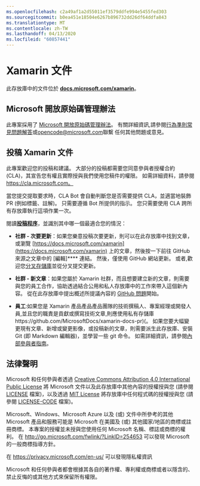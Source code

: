 ```yaml
---
ms.openlocfilehash: c2a49af1a2d55011ef3579ddfe994e5455fed303
ms.sourcegitcommit: b0ea451e18504e6267b896732dd26df64ddfa843
ms.translationtype: MT
ms.contentlocale: zh-TW
ms.lasthandoff: 04/13/2020
ms.locfileid: "60857441"
---
```

# <a name="xamarin-documentation"></a>Xamarin 文件

此存放庫中的文件位於 [**docs.microsoft.com/xamarin**](https://docs.microsoft.com/xamarin)。

## <a name="microsoft-open-source-code-of-conduct"></a>Microsoft 開放原始碼管理辦法

此專案採用了 [Microsoft 開放原始碼管理辦法](https://opensource.microsoft.com/codeofconduct/)。
有關詳細資訊,請參閱[行為準則常見問題解答](https://opensource.microsoft.com/codeofconduct/faq/)或[opencode@microsoft.com](mailto:opencode@microsoft.com)聯繫 任何其他問題或意見。

## <a name="contribute-to-xamarin-documentation"></a>投稿 Xamarin 文件

此專案歡迎您的投稿和建議。  大部分的投稿都需要您同意參與者授權合約 (CLA)，其宣告您有權且實際授與我們使用您稿件的權限。 如需詳細資料，請參閱 https://cla.microsoft.com。

當您提交提取要求時，CLA Bot 會自動判斷您是否需要提供 CLA，並適當地裝飾 PR (例如標籤、註解)。 只需要遵循 Bot 所提供的指示。 您只需要使用 CLA 跨所有存放庫執行這項作業一次。

閱讀[**投稿程序**](CONTRIBUTING.md)，並識別其中哪一個最適合您的情況：

* **社群 - 次要更新**：如果您樂意投稿次要更新，則可以在此存放庫中找到文章，或瀏覽 [https://docs.microsoft.com/xamarin](https://docs.microsoft.com/xamarin) 上的文章，然後按一下前往 GitHub 來源之文章中的 [編輯]**** 連結。 然後，僅使用 GitHub 網站更新。 或者,歡迎您[分叉存儲庫](CONTRIBUTING.md)並從分叉提交更新。

* **社群 - 新文章**：如果您屬於 Xamarin 社群，而且想要建立新的文章，則需要與您的員工合作，協助透過結合公用和私人存放庫中的工作來帶入這個新內容。 從在此存放庫中提出概述所提議內容的 [GitHub 問題](https://github.com/MicrosoftDocs/xamarin-docs/issues)開始。

* **員工**:如果您是 Xamarin 產品產品產品團隊的技術撰稿人、專案經理或開發人員,並且您的職責是貢獻或撰寫技術文章,則應使用私有存儲庫https://github.com/MicrosoftDocs/xamarin-docs-pr)(。 如果您要大幅變更現有文章、新增或變更影像，或投稿新的文章，則需要派生此存放庫、安裝 Git (即 Markdown 編輯器)，並學習一些 git 命令。 如需詳細資訊，請參閱[內部參與者指南](https://review.docs.microsoft.com/help/contribute/?branch=master)。

## <a name="legal-notices"></a>法律聲明

Microsoft 和任何參與者透過 [Creative Commons Attribution 4.0 International Public License](https://creativecommons.org/licenses/by/4.0/legalcode) 將 Microsoft 文件以及此存放庫中其他內容的授權授與您 (請參閱 [LICENSE](LICENSE) 檔案)，以及透過 [MIT License](https://opensource.org/licenses/MIT) 將存放庫中任何程式碼的授權授與您 (請參閱 [LICENSE-CODE](LICENSE-CODE) 檔案)。

Microsoft、Windows、Microsoft Azure 以及 (或) 文件中所參考的其他 Microsoft 產品和服務可能是 Microsoft 在美國及 (或) 其他國家/地區的商標或註冊商標。
本專案的授權並未授與您使用任何 Microsoft 名稱、標誌或商標的權利。
在 http://go.microsoft.com/fwlink/?LinkID=254653 可以發現 Microsoft 的一般商標指導方針。

在 https://privacy.microsoft.com/en-us/ 可以發現隱私權資訊

Microsoft 和任何參與者都會根據其各自的著作權、專利權或商標或者以隱含的、禁止反悔的或其他方式來保留所有權限。
